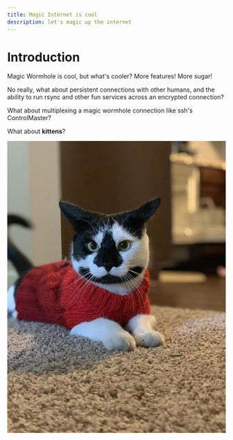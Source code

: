 ```yaml
---
title: Magic Internet is cool
description: let's magic up the internet
---
```


# Introduction

Magic Wormhole is cool, but what's cooler? More features! More sugar!

No really, what about persistent connections with other humans, and the ability to run rsync and other fun services across an encrypted connection?

What about multiplexing a magic wormhole connection like ssh's ControlMaster?

What about **kittens**?

![a kitten wearing knitten](../images/kitten-in-knitten.jpg)
